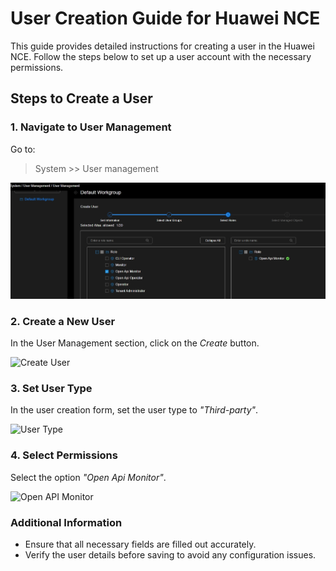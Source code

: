 # User Creation Guide for Huawei NCE

This guide provides detailed instructions for creating a user in the Huawei NCE. Follow the steps below to set up a user account with the necessary permissions.

## Steps to Create a User

### 1. Navigate to User Management

Go to:

> System >> User management

![System Navigation](imgs/roles.jpeg)

### 2. Create a New User

In the User Management section, click on the *Create* button.

![Create User](path/to/create-user-image.png)

### 3. Set User Type

In the user creation form, set the user type to *"Third-party"*.

![User Type](path/to/user-type-image.png)

### 4. Select Permissions

Select the option *"Open Api Monitor"*.

![Open API Monitor](path/to/open-api-monitor-image.png)

### Additional Information

- Ensure that all necessary fields are filled out accurately.
- Verify the user details before saving to avoid any configuration issues.

